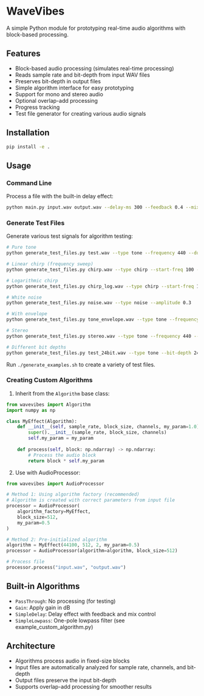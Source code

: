 # WaveVibes

A simple Python module for prototyping real-time audio algorithms with block-based processing.

## Features

- Block-based audio processing (simulates real-time processing)
- Reads sample rate and bit-depth from input WAV files
- Preserves bit-depth in output files
- Simple algorithm interface for easy prototyping
- Support for mono and stereo audio
- Optional overlap-add processing
- Progress tracking
- Test file generator for creating various audio signals

## Installation

```bash
pip install -e .
```

## Usage

### Command Line

Process a file with the built-in delay effect:

```bash
python main.py input.wav output.wav --delay-ms 300 --feedback 0.4 --mix 0.6
```

### Generate Test Files

Generate various test signals for algorithm testing:

```bash
# Pure tone
python generate_test_files.py test.wav --type tone --frequency 440 --duration 2

# Linear chirp (frequency sweep)
python generate_test_files.py chirp.wav --type chirp --start-freq 100 --end-freq 2000

# Logarithmic chirp
python generate_test_files.py chirp_log.wav --type chirp --start-freq 100 --end-freq 5000 --chirp-method logarithmic

# White noise
python generate_test_files.py noise.wav --type noise --amplitude 0.3

# With envelope
python generate_test_files.py tone_envelope.wav --type tone --frequency 880 --envelope

# Stereo
python generate_test_files.py stereo.wav --type tone --frequency 440 --channels 2

# Different bit depths
python generate_test_files.py test_24bit.wav --type tone --bit-depth 24
```

Run `./generate_examples.sh` to create a variety of test files.

### Creating Custom Algorithms

1. Inherit from the `Algorithm` base class:

```python
from wavevibes import Algorithm
import numpy as np

class MyEffect(Algorithm):
    def __init__(self, sample_rate, block_size, channels, my_param=1.0):
        super().__init__(sample_rate, block_size, channels)
        self.my_param = my_param
    
    def process(self, block: np.ndarray) -> np.ndarray:
        # Process the audio block
        return block * self.my_param
```

2. Use with AudioProcessor:

```python
from wavevibes import AudioProcessor

# Method 1: Using algorithm factory (recommended)
# Algorithm is created with correct parameters from input file
processor = AudioProcessor(
    algorithm_factory=MyEffect,
    block_size=512,
    my_param=0.5
)

# Method 2: Pre-initialized algorithm
algorithm = MyEffect(44100, 512, 2, my_param=0.5)
processor = AudioProcessor(algorithm=algorithm, block_size=512)

# Process file
processor.process("input.wav", "output.wav")
```

## Built-in Algorithms

- `PassThrough`: No processing (for testing)
- `Gain`: Apply gain in dB
- `SimpleDelay`: Delay effect with feedback and mix control
- `SimpleLowpass`: One-pole lowpass filter (see example_custom_algorithm.py)

## Architecture

- Algorithms process audio in fixed-size blocks
- Input files are automatically analyzed for sample rate, channels, and bit-depth
- Output files preserve the input bit-depth
- Supports overlap-add processing for smoother results